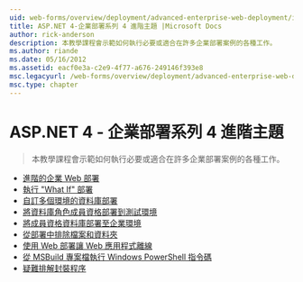 ```yaml
---
uid: web-forms/overview/deployment/advanced-enterprise-web-deployment/index
title: ASP.NET 4-企業部署系列 4 進階主題 |Microsoft Docs
author: rick-anderson
description: 本教學課程會示範如何執行必要或適合在許多企業部署案例的各種工作。
ms.author: riande
ms.date: 05/16/2012
ms.assetid: eacf0e3a-c2e9-4f77-a676-249146f393e8
msc.legacyurl: /web-forms/overview/deployment/advanced-enterprise-web-deployment
msc.type: chapter
---
```

<a name="aspnet-4---enterprise-deployment-series-4-advanced-topics"></a>ASP.NET 4 - 企業部署系列 4 進階主題
====================
> 本教學課程會示範如何執行必要或適合在許多企業部署案例的各種工作。


- [進階的企業 Web 部署](advanced-enterprise-web-deployment.md)
- [執行 "What If" 部署](performing-a-what-if-deployment.md)
- [自訂多個環境的資料庫部署](customizing-database-deployments-for-multiple-environments.md)
- [將資料庫角色成員資格部署到測試環境](deploying-database-role-memberships-to-test-environments.md)
- [將成員資格資料庫部署至企業環境](deploying-membership-databases-to-enterprise-environments.md)
- [從部署中排除檔案和資料夾](excluding-files-and-folders-from-deployment.md)
- [使用 Web 部署讓 Web 應用程式離線](taking-web-applications-offline-with-web-deploy.md)
- [從 MSBuild 專案檔執行 Windows PowerShell 指令碼](running-windows-powershell-scripts-from-msbuild-project-files.md)
- [疑難排解封裝程序](troubleshooting-the-packaging-process.md)

